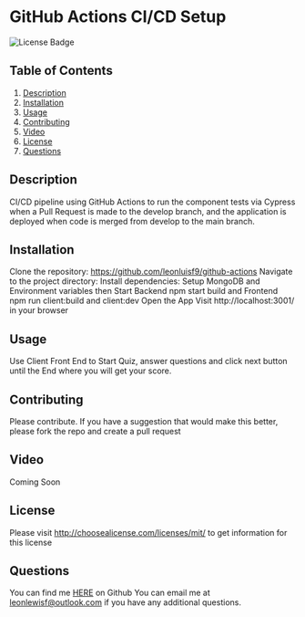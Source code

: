 # GitHub Actions CI/CD Setup
![License Badge](https://shields.io/badge/license-MIT_License-blue)
## Table of Contents
1. [Description](#description)
2. [Installation](#installation)
3. [Usage](#usage)
4. [Contributing](#contributing)
5. [Video](#video)
6. [License](#license)
7. [Questions](#questions)

## Description
CI/CD pipeline using GitHub Actions to run the component tests via Cypress when a Pull Request is made to the develop branch, and the application is deployed when code is merged from develop to the main branch.
## Installation
Clone the repository: https://github.com/leonluisf9/github-actions Navigate to the project directory: Install dependencies: Setup MongoDB and Environment variables then Start Backend npm start build and Frontend npm run client:build and client:dev Open the App Visit http://localhost:3001/ in your browser
## Usage
Use Client Front End to Start Quiz, answer questions and click next button until the End where you will get your score.
## Contributing
Please contribute. If you have a suggestion that would make this better, please fork the repo and create a pull request
## Video
Coming Soon
## License
Please visit http://choosealicense.com/licenses/mit/ to get information for this license
## Questions
You can find me [HERE](https://github.com/leonlewisf) on Github
You can email me at leonlewisf@outlook.com if you have any additional questions.
